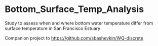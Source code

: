 # Bottom_Surface_Temp_Analysis
Study to assess when and where bottom water temperature differ from surface temperature in San Francisco Estuary

Companion project to https://github.com/sbashevkin/WQ-discrete
